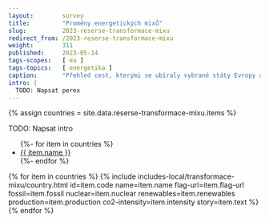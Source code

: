 ```yaml
---
layout:        survey
title:         "Proměny energetických mixů"
slug:          2023-reserse-transformace-mixu
redirect_from: /2023-reserse-transformace-mixu
weight:        311
published:     2023-05-14
tags-scopes:   [ eu ]
tags-topics:   [ energetika ]
caption:       "Přehled cest, kterými se ubíraly vybrané státy Evropy a světa v transformaci výroby elektřiny."
intro: |
  TODO: Napsat perex
---
```


{% assign countries = site.data.reserse-transformace-mixu.items %}

TODO: Napsat intro

<ul class="inline-bullet-list">
    {%- for item in countries %}
    <li><a href="#{{ item.code }}">{{ item.name }}</a></li>
    {%- endfor %}
</ul>

{% for item in countries %}
{% include includes-local/transformace-mixu/country.html
    id=item.code
    name=item.name
    flag-url=item.flag-url
    fossil=item.fossil
    nuclear=item.nuclear
    renewables=item.renewables
    production=item.production
    co2-intensity=item.intensity
    story=item.text
%}
{% endfor %}